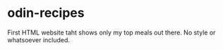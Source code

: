 # odin-recipes

First HTML website taht shows only my top meals out there. No style or whatsoever included.